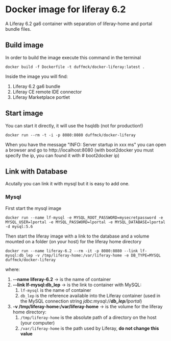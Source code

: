 # Docker image for liferay 6.2
A Liferay 6.2 ga6 container with separation of liferay-home and portal bundle files.

## Build image
In order to build the image execute this command in the terminal
```
docker build -f Dockerfile -t duffmck/docker-liferay:latest .
```

Inside the image you will find:
1. Liferay 6.2 ga6 bundle 
2. Liferay CE remote IDE connector
3. Liferay Marketplace portlet

## Start image
You can start it directly, it will use the hsqldb (not for production!)
```
docker run --rm -t -i -p 8080:8080 duffmck/docker-liferay
```
When you have the message "INFO: Server startup in xxx ms" you can open a browser and go to http://localhost:8080 (with boot2docker you must specify the ip, you can found it with # boot2docker ip)

## Link with Database
Acutally you can link it with mysql but it is easy to add one.

### Mysql
First start the mysql image
```
docker run --name lf-mysql -e MYSQL_ROOT_PASSWORD=mysecretpassword -e MYSQL_USER=lportal -e MYSQL_PASSWORD=lportal -e MYSQL_DATABASE=lportal -d mysql:5.6
```

Then start the liferay image with a link to the database and a volume mounted on a folder (on your host) for the liferay home directory
```
docker run --name liferay-6.2 --rm -it -p 8080:8080 --link lf-mysql:db_lep -v /tmp/liferay-home:/var/liferay-home -e DB_TYPE=MYSQL duffmck/docker-liferay
```
where:

1. __--name liferay-6.2__ -> is the name of container
2. __--link lf-mysql:db_lep__ -> is the link to container with MySQL: 
    1. `lf-mysql` is the name of container  
    2. `db_lep` is the reference available into the Liferay container (used in the MySQL connection string *jdbc:mysql://__db_lep__/lportal*)
3. __-v /tmp/liferay-home:/var/liferay-home__ -> is the volume for the liferay home directory: 
    1. `/tmp/liferay-home` is the absolute path of a directory on the host (your computer)
    2. `/var/liferay-home` is the path used by Liferay, __do not change this value__